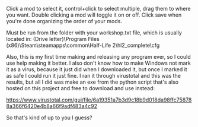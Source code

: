  Click a mod to select it, control+click to select multiple, drag them to where you want.  Double clicking a mod will toggle it on or off.  Click save when you're done organizing the order of your mods.

Must be run from the folder with your workshop.txt file, which is usually located in:
(Drive letter)\Program Files (x86)\Steam\steamapps\common\Half-Life 2\hl2_complete\cfg


Also, this is my first time making and releasing any program ever, so I could use help making it better.  I also don't know how to make Windows not mark it as a virus, because it just did when I downloaded it, but once I marked it as safe I could run it just fine. I ran it through virustotal and this was the results, but all I did was make an exe from the python script that's also hosted on this project and free to download and use instead:

https://www.virustotal.com/gui/file/6a19351a7b3d9c18b9d018da98ffc758788a366f6420e4b8a66f9adf483a4c92

So that's kind of up to you I guess? 
